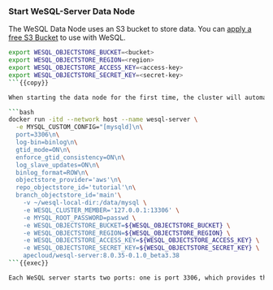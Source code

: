 ### Start WeSQL-Server Data Node

The WeSQL Data Node uses an S3 bucket to store data. You can [apply a free S3 Bucket](https://wesql.io/bucket) to use with WeSQL.

```bash
export WESQL_OBJECTSTORE_BUCKET=<bucket>
export WESQL_OBJECTSTORE_REGION=<region>
export WESQL_OBJECTSTORE_ACCESS_KEY=<access-key>
export WESQL_OBJECTSTORE_SECRET_KEY=<secret-key>
```{{copy}}

When starting the data node for the first time, the cluster will automatically initialize. If the local directory is empty, it will pull the latest data from S3.

```bash
docker run -itd --network host --name wesql-server \
  -e MYSQL_CUSTOM_CONFIG="[mysqld]\n\
  port=3306\n\
  log-bin=binlog\n\
  gtid_mode=ON\n\
  enforce_gtid_consistency=ON\n\
  log_slave_updates=ON\n\
  binlog_format=ROW\n\
  objectstore_provider='aws'\n\
  repo_objectstore_id='tutorial'\n\
  branch_objectstore_id='main'\
    -v ~/wesql-local-dir:/data/mysql \
    -e WESQL_CLUSTER_MEMBER='127.0.0.1:13306' \
    -e MYSQL_ROOT_PASSWORD=passwd \
    -e WESQL_OBJECTSTORE_BUCKET=${WESQL_OBJECTSTORE_BUCKET} \
    -e WESQL_OBJECTSTORE_REGION=${WESQL_OBJECTSTORE_REGION} \
    -e WESQL_OBJECTSTORE_ACCESS_KEY=${WESQL_OBJECTSTORE_ACCESS_KEY} \
    -e WESQL_OBJECTSTORE_SECRET_KEY=${WESQL_OBJECTSTORE_SECRET_KEY} \
    apecloud/wesql-server:8.0.35-0.1.0_beta3.38
```{{exec}}

Each WeSQL server starts two ports: one is port 3306, which provides the MySQL service, and the other is port 13306, which is used for Raft protocol communication between WeSQL servers.

